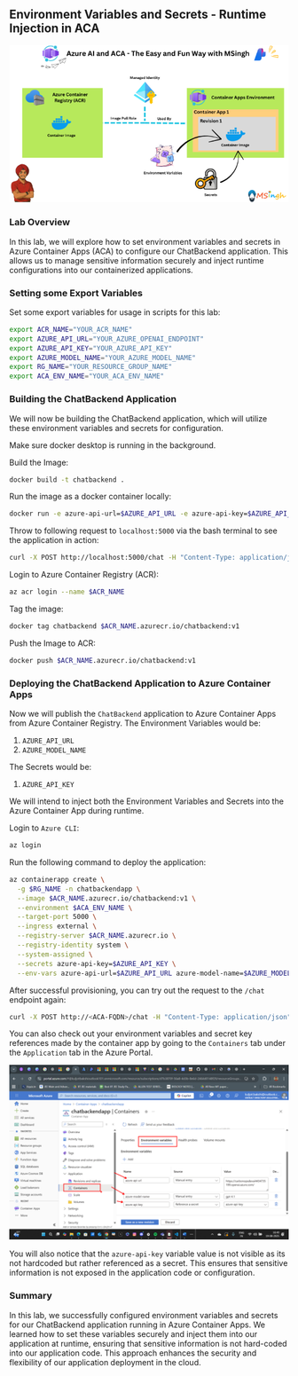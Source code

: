 ## Environment Variables and Secrets - Runtime Injection in ACA

![variables_and_secrets](./Assets/variables_and_secrets.png)

### Lab Overview
In this lab, we will explore how to set environment variables and secrets in Azure Container Apps (ACA) to configure our ChatBackend application. This allows us to manage sensitive information securely and inject runtime configurations into our containerized applications.

### Setting some Export Variables
Set some export variables for usage in scripts for this lab:
```bash
export ACR_NAME="YOUR_ACR_NAME"
export AZURE_API_URL="YOUR_AZURE_OPENAI_ENDPOINT"
export AZURE_API_KEY="YOUR_AZURE_API_KEY"
export AZURE_MODEL_NAME="YOUR_AZURE_MODEL_NAME"
export RG_NAME="YOUR_RESOURCE_GROUP_NAME"
export ACA_ENV_NAME="YOUR_ACA_ENV_NAME"
```

### Building the ChatBackend Application
We will now be building the ChatBackend application, which will utilize these environment variables and secrets for configuration.

Make sure docker desktop is running in the background.

Build the Image:
```bash
docker build -t chatbackend .
```

Run the image as a docker container locally:
```bash
docker run -e azure-api-url=$AZURE_API_URL -e azure-api-key=$AZURE_API_KEY -e azure-model-name=$AZURE_MODEL_NAME -p 5000:5000 chatbackend
```

Throw to following request to `localhost:5000` via the bash terminal to see the application in action:
```bash
curl -X POST http://localhost:5000/chat -H "Content-Type: application/json" -d "{\"message\":\"hi\"}"
```

Login to Azure Container Registry (ACR):
```bash
az acr login --name $ACR_NAME
```

Tag the image:
```bash
docker tag chatbackend $ACR_NAME.azurecr.io/chatbackend:v1
```

Push the Image to ACR:
```bash
docker push $ACR_NAME.azurecr.io/chatbackend:v1
```

### Deploying the ChatBackend Application to Azure Container Apps
Now we will publish the `ChatBackend` application to Azure Container Apps from Azure Container Registry. The Environment Variables would be:
1) `AZURE_API_URL`
2) `AZURE_MODEL_NAME`

The Secrets would be:
1) `AZURE_API_KEY`

We will intend to inject both the Environment Variables and Secrets into the Azure Container App during runtime.

Login to `Azure CLI`:
```bash
az login
```

Run the following command to deploy the application:
```bash
az containerapp create \
  -g $RG_NAME -n chatbackendapp \
  --image $ACR_NAME.azurecr.io/chatbackend:v1 \
  --environment $ACA_ENV_NAME \
  --target-port 5000 \
  --ingress external \
  --registry-server $ACR_NAME.azurecr.io \
  --registry-identity system \
  --system-assigned \
  --secrets azure-api-key=$AZURE_API_KEY \
  --env-vars azure-api-url=$AZURE_API_URL azure-model-name=$AZURE_MODEL_NAME azure-api-key=secretref:azure-api-key
```

After successful provisioning, you can try out the request to the `/chat` endpoint again:
```bash
curl -X POST http://<ACA-FQDN>/chat -H "Content-Type: application/json" -d "{\"message\":\"hi\"}"
```

You can also check out your environment variables and secret key references made by the container app by going to the `Containers` tab under the `Application` tab in the Azure Portal.

![config](./Assets/config.png)

You will also notice that the `azure-api-key` variable value is not visible as its not hardcoded but rather referenced as a secret. This ensures that sensitive information is not exposed in the application code or configuration.

### Summary
In this lab, we successfully configured environment variables and secrets for our ChatBackend application running in Azure Container Apps. We learned how to set these variables securely and inject them into our application at runtime, ensuring that sensitive information is not hard-coded into our application code. This approach enhances the security and flexibility of our application deployment in the cloud.
